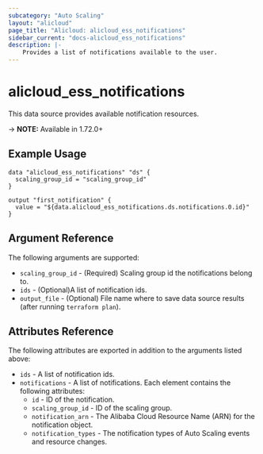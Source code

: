 ```yaml
---
subcategory: "Auto Scaling"
layout: "alicloud"
page_title: "Alicloud: alicloud_ess_notifications"
sidebar_current: "docs-alicloud_ess_notifications"
description: |-
    Provides a list of notifications available to the user.
---
```


# alicloud_ess_notifications

This data source provides available notification resources. 

-> **NOTE:** Available in 1.72.0+

## Example Usage

```
data "alicloud_ess_notifications" "ds" {
  scaling_group_id = "scaling_group_id"
}

output "first_notification" {
  value = "${data.alicloud_ess_notifications.ds.notifications.0.id}"
}
```

## Argument Reference

The following arguments are supported:

* `scaling_group_id` - (Required) Scaling group id the notifications belong to.
* `ids` - (Optional)A list of notification ids.
* `output_file` - (Optional) File name where to save data source results (after running `terraform plan`).

## Attributes Reference

The following attributes are exported in addition to the arguments listed above:

* `ids` - A list of notification ids.
* `notifications` - A list of notifications. Each element contains the following attributes:
  * `id` - ID of the notification.
  * `scaling_group_id` - ID of the scaling group.
  * `notification_arn` - The Alibaba Cloud Resource Name (ARN) for the notification object. 
  * `notification_types` - The notification types of Auto Scaling events and resource changes.

